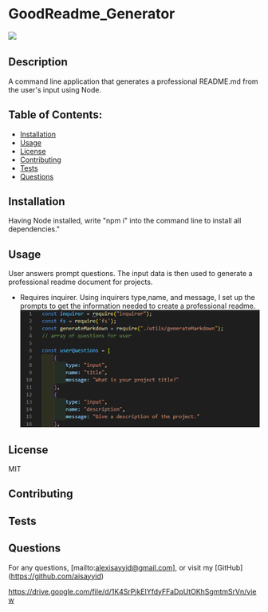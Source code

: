 # GoodReadme_Generator
  ![](https://img.shields.io/badge/License-MIT-blue)
  ## Description 
  A command line application that generates a professional README.md from the user's input using Node.
  ## Table of Contents:
  - [Installation](#Installation)
  - [Usage](#Usage)
  - [License](#License)
  - [Contributing](#Contributing)
  - [Tests](#Tests)
  - [Questions](#Questions)
  ## Installation
  Having Node installed, write "npm i" into the command line to install all dependencies."
  ## Usage
  User answers prompt questions.  The input data is then used to generate a professional readme document for projects.
  - Requires inquirer. Using inquirers type,name, and message, I set up the prompts to get the information needed to create a professional readme.
  ![](Images/Inquirer_prompts.png)
  
  ## License
  MIT
  ## Contributing
  
  ## Tests
  
  ## Questions
  For any questions, [mailto:alexisayyid@gmail.com], or visit my [GitHub] (https://github.com/aisayyid) 
  
  https://drive.google.com/file/d/1K4SrPjkElYfdyFFaDpUtOKhSgmtmSrVn/view
